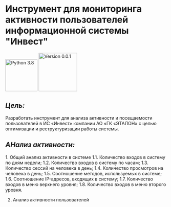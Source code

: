 # Инструмент для мониторинга активности пользователей информационной системы "Инвест"
<img src="https://img.shields.io/badge/Python-3.8-9cf" width="100" alt="Python 3.8"> <img src="https://img.shields.io/badge/Version-0.0.1-9cf" width="120" alt="Version 0.0.1">
<h2> <i> Цель: </i> </h2>
Разработать инструмент для анализа активности и посещаемости пользователей в ИС «Инвест» компании АО «ГК «ЭТАЛОН» с целью оптимизации и реструктуризации работы системы.
<h2> <i> АНализ активности: </i> </h2>
1. Общий анализ активности в системе
1.1. Количество входов в систему по дням недели;
1.2. Количество входов в систему по часам;
1.3. Количество сессий на человека в день;
1.4. Количество просмотров на человека в день;
1.5. Соотношение методов, используемых в системе;
1.6. Соотношение IP-адресов, входящих в систему;
1.7. Количество входов в меню верхнего уровня;
1.8. Количество входов в меню второго уровня.

2. Анализ активности пользователей 
